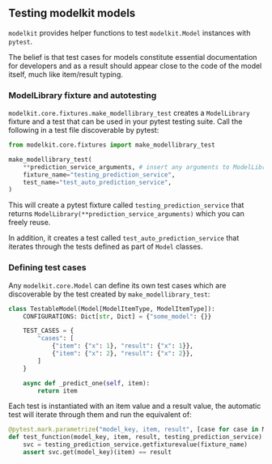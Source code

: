## Testing modelkit models

`modelkit` provides helper functions to test `modelkit.Model` instances with `pytest`.

The belief is that test cases for models constitute essential documentation for developers and as a result should appear close to the code of the model itself, much like item/result typing.

### ModelLibrary fixture and autotesting

`modelkit.core.fixtures.make_modellibrary_test` creates a `ModelLibrary` fixture and a test that can be used in your pytest testing suite. Call the following in a test file discoverable by pytest:

```python
from modelkit.core.fixtures import make_modellibrary_test

make_modellibrary_test(
    **prediction_service_arguments, # insert any arguments to ModelLibrary here
    fixture_name="testing_prediction_service",
    test_name="test_auto_prediction_service",
)
```

This will create a pytest fixture called `testing_prediction_service` that returns `ModelLibrary(**prediction_service_arguments)` which you can freely reuse.

In addition, it creates a test called `test_auto_prediction_service` that iterates through the tests defined as part of `Model` classes.


### Defining test cases

Any `modelkit.core.Model` can define its own test cases which are discoverable by the test created by `make_modellibrary_test`:

```python
class TestableModel(Model[ModelItemType, ModelItemType]):
    CONFIGURATIONS: Dict[str, Dict] = {"some_model": {}}

    TEST_CASES = {
        "cases": [
            {"item": {"x": 1}, "result": {"x": 1}},
            {"item": {"x": 2}, "result": {"x": 2}},
        ]
    }

    async def _predict_one(self, item):
        return item

```

Each test is instantiated with an item value and a result value, the automatic test will iterate through them and run the equivalent of:

```python
@pytest.mark.parametrize("model_key, item, result", [case for case in Model.TEST_CASES])
def test_function(model_key, item, result, testing_prediction_service):
    svc = testing_prediction_service.getfixturevalue(fixture_name)
    assert svc.get(model_key)(item) == result

```
